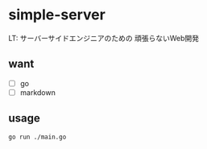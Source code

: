 # simple-server

LT: サーバーサイドエンジニアのための 頑張らないWeb開発

## want

- [ ] go
- [ ] markdown

## usage

```bash
go run ./main.go
```
